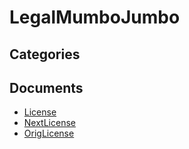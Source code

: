 # LegalMumboJumbo

## Categories


## Documents
- [License](License.md)
- [NextLicense](NextLicense.md)
- [OrigLicense](OrigLicense.md)